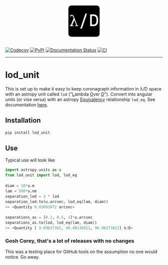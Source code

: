 <p align="center">
  <img width = 100 src="https://raw.githubusercontent.com/coreyspohn/lod_unit/main/docs/_static/logo.png" alt="lod_unit logo" />
  <br><br>
</p>

[![Codecov](https://img.shields.io/codecov/c/github/coreyspohn/lod_unit?token=UCUVYCRWVG&style=flat-square&logo=codecov)](https://codecov.io/gh/CoreySpohn/lod_unit)
[![PyPI](https://img.shields.io/pypi/v/lod_unit.svg?style=flat-square)](https://pypi.org/project/lod_unit/)
[![Documentation Status](https://readthedocs.org/projects/lod_unit/badge/?version=latest&style=flat-square)](https://lod-unit.readthedocs.io)
[![CI](https://img.shields.io/github/actions/workflow/status/coreyspohn/lod_unit/ci.yml?branch=main&logo=github&style=flat-square)](https://github.com/coreyspohn/lod_unit/actions/workflows/ci.yml/)
- - -

# lod_unit

This is set up to make it easy to keep coronagraph information in λ/D space with an astropy unit called `lod` ("<ins>L</ins>ambda <ins>O</ins>ver <ins>D</ins>"). Convert into angular units (or vise versa) with an astropy [Equivalency](https://docs.astropy.org/en/stable/units/equivalencies.html) relationship `lod_eq`. See documentation [here](https://lod-unit.readthedocs.io).

## Installation
```bash
pip install lod_unit
```
## Use
Typical use will look like
```python
import astropy.units as u
from lod_unit import lod, lod_eq

diam = 10*u.m
lam = 500*u.nm
separation_lod = 3 * lod
separation_lod.to(u.arcsec, lod_eq(lam, diam))
>> <Quantity 0.03093972 arcsec>

separations_as = [0.1, 0.5, 1]*u.arcsec
separations_as.to(lod, lod_eq(lam, diam))
>> <Quantity [ 9.69627362, 48.48136811, 96.96273622] λ/D>
```

### Gosh Corey, that's a lot of releases with no changes

This was a testing place for GitHub tools on the assumption no one would
notice. Go away.
